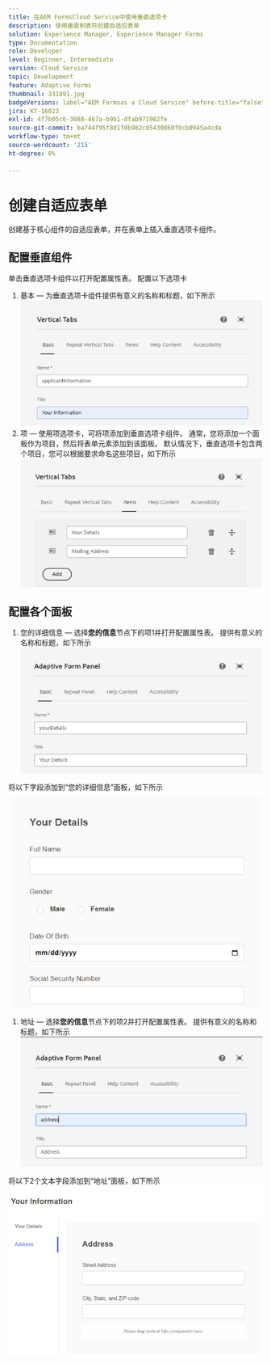 ```yaml
---
title: 在AEM FormsCloud Service中使用垂直选项卡
description: 使用垂直制表符创建自适应表单
solution: Experience Manager, Experience Manager Forms
type: Documentation
role: Developer
level: Beginner, Intermediate
version: Cloud Service
topic: Development
feature: Adaptive Forms
thumbnail: 331891.jpg
badgeVersions: label="AEM Formsas a Cloud Service" before-title="false"
jira: KT-16023
exl-id: 4f7b05c6-3088-467a-b9b1-dfab971982fe
source-git-commit: ba744f95f8d1f0b982cd5430860f0cb0945a4cda
workflow-type: tm+mt
source-wordcount: '215'
ht-degree: 0%

---
```


# 创建自适应表单

创建基于核心组件的自适应表单，并在表单上插入垂直选项卡组件。

## 配置垂直组件

单击垂直选项卡组件以打开配置属性表。 配置以下选项卡

1. 基本 — 为垂直选项卡组件提供有意义的名称和标题，如下所示
   ![垂直制表符–1](assets/vertical-tabs-1.png)
1. 项 — 使用项选项卡，可将项添加到垂直选项卡组件。 通常，您将添加一个面板作为项目，然后将表单元素添加到该面板。 默认情况下，垂直选项卡包含两个项目，您可以根据要求命名这些项目，如下所示
   ![垂直制表符–2](assets/vertical-tabs-2.png)

## 配置各个面板

1. 您的详细信息 — 选择&#x200B;**您的信息**节点下的项1并打开配置属性表。 提供有意义的名称和标题，如下所示
   ![垂直制表符–3](assets/vertical-tabs-3.png)

将以下字段添加到“您的详细信息”面板，如下所示
![垂直制表符–4](assets/vertical-tabs-4.png)

1. 地址 — 选择&#x200B;**您的信息**节点下的项2并打开配置属性表。 提供有意义的名称和标题，如下所示
   ![垂直制表符–6](assets/vertical-tabs-6.png)

将以下2个文本字段添加到“地址”面板，如下所示
![垂直制表符–5](assets/vertical-tabs-5.png)
